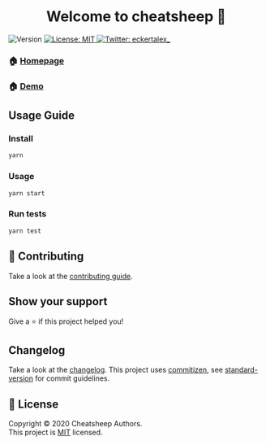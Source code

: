 <h1 align="center">Welcome to cheatsheep 🐑</h1>
<p>
  <img alt="Version" src="https://img.shields.io/badge/version-0.1.0-blue.svg?cacheSeconds=2592000" />
  <a href="https://github.com/eckertalex/cheatsheep/blob/main/LICENSE" target="_blank">
    <img alt="License: MIT" src="https://img.shields.io/badge/License-MIT-yellow.svg" />
  </a>
  <a href="https://twitter.com/eckertalex_" target="_blank">
    <img alt="Twitter: eckertalex_" src="https://img.shields.io/twitter/follow/eckertalex_.svg?style=social" />
  </a>
</p>

### 🏠 [Homepage](https://github.com/eckertalex/cheatsheep)

### 🏠 [Demo](https://cheatsheep.eckertalex.dev)

## Usage Guide

### Install

```sh
yarn
```

### Usage

```sh
yarn start
```

### Run tests

```sh
yarn test
```

## 🤝 Contributing

Take a look at the [contributing guide](https://github.com/eckertalex/cheatsheep/blob/main/CONTRIBUTING.md).

## Show your support

Give a ⭐️ if this project helped you!

## Changelog

Take a look at the [changelog](https://github.com/eckertalex/cheatsheep/blob/main/CHANGELOG.md). This project uses
[commitizen](http://commitizen.github.io/cz-cli/), see
[standard-version](https://github.com/conventional-changelog/standard-version) for commit guidelines.

## 📝 License

Copyright &copy; 2020 Cheatsheep Authors.<br /> This project is
[MIT](https://github.com/eckertalex/cheatsheep/blob/main/LICENSE) licensed.
